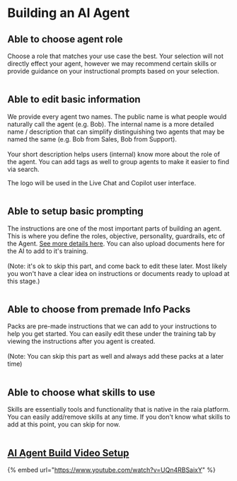 # Building an AI Agent

## Able to choose agent role

Choose a role that matches your use case the best. Your selection will not directly effect your agent, however we may recommend certain skills or provide guidance on your instructional prompts based on your selection.&#x20;

<figure><img src="../.gitbook/assets/Screenshot 2025-07-19 at 2.36.24 PM (1).png" alt=""><figcaption></figcaption></figure>

## Able to edit basic information

We provide every agent two names. The public name is what people would naturally call the agent (e.g. Bob). The internal name is a more detailed name / description that can simplify distinguishing two agents that may be named the same (e.g. Bob from Sales, Bob from Support). \
\
Your short description helps users (internal) know more about the role of the agent. You can add tags as well to group agents to make it easier to find via search.

The logo will be used in the Live Chat and Copilot user interface.

<figure><img src="../.gitbook/assets/Screenshot 2025-07-19 at 2.37.32 PM.png" alt=""><figcaption></figcaption></figure>

## Able to setup basic prompting

The instructions are one of the most important parts of building an agent. This is where you define the roles, objective, personality, guardrails, etc of the Agent. [See more details here](../ai-training-guide/setup-of-instructions.md). You can also upload documents here for the AI to add to it's training.\
\
(Note: it's ok to skip this part, and come back to edit these later. Most likely you won't have a clear idea on instructions or documents ready to upload at this stage.)

<figure><img src="../.gitbook/assets/Screenshot 2025-07-19 at 2.38.10 PM.png" alt=""><figcaption></figcaption></figure>

## Able to choose from premade Info Packs

Packs are pre-made instructions that we can add to your instructions to help you get started. You can easily edit these under the training tab by viewing the instructions after you agent is created.\
\
(Note: You can skip this part as well and always add these packs at a later time)

<figure><img src="../.gitbook/assets/Screenshot 2025-07-19 at 2.38.51 PM (1).png" alt=""><figcaption></figcaption></figure>

## Able to choose what skills to use

Skills are essentially tools and functionality that is native in the raia platform.  You can easily add/remove skills at any time. If you don't know what skills to add at this point, you can skip for now.

<figure><img src="../.gitbook/assets/Screenshot 2025-07-19 at 2.39.37 PM (1).png" alt=""><figcaption></figcaption></figure>

## [AI Agent Build Video Setup](https://www.youtube.com/watch?v=UQn4RBSaixY)

{% embed url="https://www.youtube.com/watch?v=UQn4RBSaixY" %}

